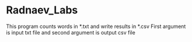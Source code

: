 # Radnaev_Labs
This program counts words in *.txt and write results in *.csv
First argument is input txt file and second argument is output csv file